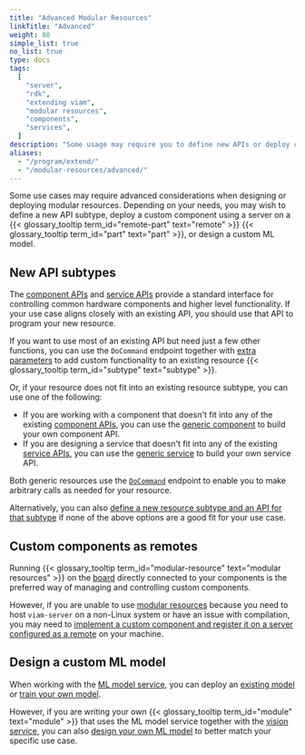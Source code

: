```yaml
---
title: "Advanced Modular Resources"
linkTitle: "Advanced"
weight: 80
simple_list: true
no_list: true
type: docs
tags:
  [
    "server",
    "rdk",
    "extending viam",
    "modular resources",
    "components",
    "services",
  ]
description: "Some usage may require you to define new APIs or deploy custom components using a server on a remote part"
aliases:
  - "/program/extend/"
  - "/modular-resources/advanced/"
---
```


Some use cases may require advanced considerations when designing or deploying modular resources.
Depending on your needs, you may wish to define a new API subtype, deploy a custom component using a server on a {{< glossary_tooltip term_id="remote-part" text="remote" >}} {{< glossary_tooltip term_id="part" text="part" >}}, or design a custom ML model.

## New API subtypes

The [component APIs](/appendix/apis/#component-apis) and [service APIs](/appendix/apis/#service-apis) provide a standard interface for controlling common hardware components and higher level functionality.
If your use case aligns closely with an existing API, you should use that API to program your new resource.

If you want to use most of an existing API but need just a few other functions, you can use the `DoCommand` endpoint together with [extra parameters](/sdks/use-extra-params/) to add custom functionality to an existing resource {{< glossary_tooltip term_id="subtype" text="subtype" >}}.

Or, if your resource does not fit into an existing resource subtype, you can use one of the following:

- If you are working with a component that doesn't fit into any of the existing [component APIs](/appendix/apis/#component-apis), you can use the [generic component](/components/generic/) to build your own component API.
- If you are designing a service that doesn't fit into any of the existing [service APIs](/appendix/apis/#service-apis), you can use the [generic service](/services/generic/) to build your own service API.

Both generic resources use the [`DoCommand`](/appendix/apis/components/generic/#docommand) endpoint to enable you to make arbitrary calls as needed for your resource.

Alternatively, you can also [define a new resource subtype and an API for that subtype](/registry/advanced/create-subtype/) if none of the above options are a good fit for your use case.

## Custom components as remotes

Running {{< glossary_tooltip term_id="modular-resource" text="modular resources" >}} on the [board](/components/board/) directly connected to your components is the preferred way of managing and controlling custom components.

However, if you are unable to use [modular resources](/registry/) because you need to host `viam-server` on a non-Linux system or have an issue with compilation, you may need to [implement a custom component and register it on a server configured as a remote](/registry/advanced/custom-components-remotes/) on your machine.

## Design a custom ML model

When working with the [ML model service](/services/ml/), you can deploy an [existing model](/services/ml/ml-models/) or [train your own model](/how-tos/deploy-ml/).

However, if you are writing your own {{< glossary_tooltip term_id="module" text="module" >}} that uses the ML model service together with the [vision service](/services/vision/), you can also [design your own ML model](/registry/advanced/mlmodel-design/) to better match your specific use case.
